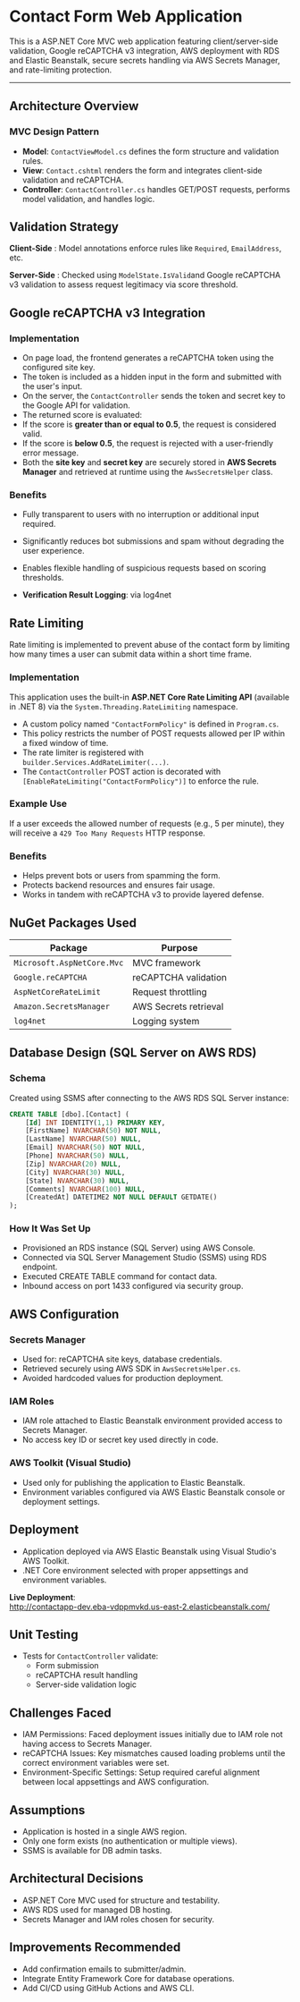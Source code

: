 
# Contact Form Web Application

This is a  ASP.NET Core MVC web application featuring client/server-side validation, Google reCAPTCHA v3 integration, AWS deployment with RDS and Elastic Beanstalk, secure secrets handling via AWS Secrets Manager, and rate-limiting protection.

---

## Architecture Overview

### MVC Design Pattern
- **Model**: `ContactViewModel.cs` defines the form structure and validation rules.
- **View**: `Contact.cshtml` renders the form and integrates client-side validation and reCAPTCHA.
- **Controller**: `ContactController.cs` handles GET/POST requests, performs model validation, and handles logic.



## Validation Strategy

**Client-Side** : Model annotations enforce rules like `Required`, `EmailAddress`, etc.

**Server-Side** : Checked using `ModelState.IsValid`and Google reCAPTCHA v3 validation to assess request legitimacy via score threshold.


## Google reCAPTCHA v3 Integration

### Implementation

- On page load, the frontend generates a reCAPTCHA token using the configured site key.
- The token is included as a hidden input in the form and submitted with the user's input.
- On the server, the `ContactController` sends the token and secret key to the Google API for validation.
- The returned score is evaluated:
- If the score is **greater than or equal to 0.5**, the request is considered valid.
- If the score is **below 0.5**, the request is rejected with a user-friendly error message.
- Both the **site key** and **secret key** are securely stored in **AWS Secrets Manager** and retrieved at runtime using the `AwsSecretsHelper` class.

### Benefits

- Fully transparent to users with no interruption or additional input required.
- Significantly reduces bot submissions and spam without degrading the user experience.
- Enables flexible handling of suspicious requests based on scoring thresholds.

- **Verification Result Logging**: via log4net


## Rate Limiting

Rate limiting is implemented to prevent abuse of the contact form by limiting how many times a user can submit data within a short time frame.

### Implementation

This application uses the built-in **ASP.NET Core Rate Limiting API** (available in .NET 8) via the `System.Threading.RateLimiting` namespace.

- A custom policy named `"ContactFormPolicy"` is defined in `Program.cs`.
- This policy restricts the number of POST requests allowed per IP within a fixed window of time.
- The rate limiter is registered with `builder.Services.AddRateLimiter(...)`.
- The `ContactController` POST action is decorated with `[EnableRateLimiting("ContactFormPolicy")]` to enforce the rule.

### Example Use

If a user exceeds the allowed number of requests (e.g., 5 per minute), they will receive a `429 Too Many Requests` HTTP response.

### Benefits

- Helps prevent bots or users from spamming the form.
- Protects backend resources and ensures fair usage.
- Works in tandem with reCAPTCHA v3 to provide layered defense.

## NuGet Packages Used

| Package                              | Purpose                         |
|--------------------------------------|---------------------------------|
| `Microsoft.AspNetCore.Mvc`           | MVC framework                   |
| `Google.reCAPTCHA`                   | reCAPTCHA validation            |
| `AspNetCoreRateLimit`                | Request throttling              |
| `Amazon.SecretsManager`              | AWS Secrets retrieval           |
| `log4net`                            | Logging system                  |


## Database Design (SQL Server on AWS RDS)

### Schema

Created using SSMS after connecting to the AWS RDS SQL Server instance:

```sql
CREATE TABLE [dbo].[Contact] (
    [Id] INT IDENTITY(1,1) PRIMARY KEY,
    [FirstName] NVARCHAR(50) NOT NULL,
    [LastName] NVARCHAR(50) NULL,
    [Email] NVARCHAR(50) NOT NULL,
    [Phone] NVARCHAR(50) NULL,
    [Zip] NVARCHAR(20) NULL,
    [City] NVARCHAR(30) NULL,
    [State] NVARCHAR(30) NULL,
    [Comments] NVARCHAR(100) NULL,
    [CreatedAt] DATETIME2 NOT NULL DEFAULT GETDATE()
);
```

### How It Was Set Up

- Provisioned an RDS instance (SQL Server) using AWS Console.
- Connected via SQL Server Management Studio (SSMS) using RDS endpoint.
- Executed CREATE TABLE command for contact data.
- Inbound access on port 1433 configured via security group.

## AWS Configuration

### Secrets Manager
- Used for: reCAPTCHA site keys, database credentials.
- Retrieved securely using AWS SDK in `AwsSecretsHelper.cs`.
- Avoided hardcoded values for production deployment.

### IAM Roles
- IAM role attached to Elastic Beanstalk environment provided access to Secrets Manager.
- No access key ID or secret key used directly in code.

### AWS Toolkit (Visual Studio)
- Used only for publishing the application to Elastic Beanstalk.
- Environment variables configured via AWS Elastic Beanstalk console or deployment settings.


## Deployment

- Application deployed via AWS Elastic Beanstalk using Visual Studio's AWS Toolkit.
- .NET Core environment selected with proper appsettings and environment variables.

**Live Deployment**:  
http://contactapp-dev.eba-vdppmvkd.us-east-2.elasticbeanstalk.com/




## Unit Testing

- Tests for `ContactController` validate:
  - Form submission
  - reCAPTCHA result handling
  - Server-side validation logic


## Challenges Faced

- IAM Permissions: Faced deployment issues initially due to IAM role not having access to Secrets Manager.
- reCAPTCHA Issues: Key mismatches caused loading problems until the correct environment variables were set.
- Environment-Specific Settings: Setup required careful alignment between local appsettings and AWS configuration.


## Assumptions

- Application is hosted in a single AWS region.
- Only one form exists (no authentication or multiple views).
- SSMS is available for DB admin tasks.


## Architectural Decisions

- ASP.NET Core MVC used for structure and testability.
- AWS RDS used for managed DB hosting.
- Secrets Manager and IAM roles chosen for security.


## Improvements Recommended

- Add confirmation emails to submitter/admin.
- Integrate Entity Framework Core for database operations.
- Add CI/CD using GitHub Actions and AWS CLI.

